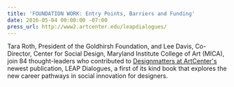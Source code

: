 ```yaml
---
title: 'FOUNDATION WORK: Entry Points, Barriers and Funding'
date: 2016-05-04 00:00:00 -07:00
press_url: http://www2.artcenter.edu/leapdialogues/
---
```


Tara Roth, President of the Goldhirsh Foundation, and Lee Davis, Co-Director, Center for Social Design, Maryland Institute College of Art (MICA), join 84 thought-leaders who contributed to <a href="http://www.designmattersatartcenter.org/">Designmatters at ArtCenter's</a> newest publication, LEAP Dialogues, a first of its kind book that explores the new career pathways in social innovation for designers.
